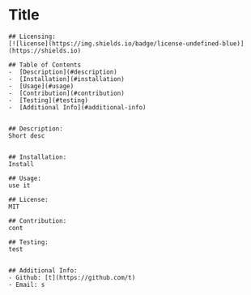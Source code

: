 # Title
    
    ## Licensing:
    [![license](https://img.shields.io/badge/license-undefined-blue)](https://shields.io)
   
    ## Table of Contents 
    -  [Description](#description)
    -  [Installation](#installation)
    -  [Usage](#usage)
    -  [Contribution](#contribution)
    -  [Testing](#testing)
    -  [Additional Info](#additional-info)
  
  
    ## Description:
    Short desc
   
   
    ## Installation:
    Install

    ## Usage:
    use it
   
    ## License:
    MIT
    
    ## Contribution:
    cont
  
    ## Testing:
    test
  
  
    ## Additional Info:
    - Github: [t](https://github.com/t)
    - Email: s 